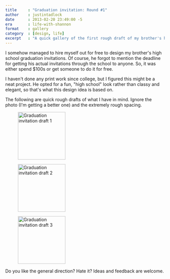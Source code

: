 ```yaml
---
title     : "Graduation invitation: Round #1"
author    : justintadlock
date      : 2013-02-20 23:49:00 -5
era       : life-with-shannon
format    : gallery
category  : [design, life]
excerpt   : "A quick gallery of the first rough draft of my brother's high school graduation invitations."
---
```


I somehow managed to hire myself out for free to design my brother's high school graduation invitations.  Of course, he forgot to mention the deadline for getting his actual invitations through the school to anyone.  So, it was either spend $100s or get someone to do it for free.

I haven't done any print work since college, but I figured this might be a neat project.  He opted for a fun, "high school" look rather than classy and elegant, so that's what this design idea is based on.

The following are quick rough drafts of what I have in mind.  Ignore the photo (I'm getting a better one) and the extremely rough spacing.

<div class="gallery gallery-columns-2">
	<figure class="gallery-item">
		<a href="http://justintadlock.com/blog/wp-content/uploads/2013/02/grad-01.jpg"><img width="150" height="150" src="http://justintadlock.com/blog/wp-content/uploads/2013/02/grad-01-150x150.jpg" class="attachment-thumbnail size-thumbnail" alt="Graduation invitation draft 1"></a>
	</figure>
	<figure class="gallery-item">
		<a href="http://justintadlock.com/blog/wp-content/uploads/2013/02/grad-02.jpg"><img width="150" height="150" src="http://justintadlock.com/blog/wp-content/uploads/2013/02/grad-02-150x150.jpg" class="attachment-thumbnail size-thumbnail" alt="Graduation invitation draft 2"></a>
	</figure>
	<figure class="gallery-item">
		<a href="http://justintadlock.com/blog/wp-content/uploads/2013/02/grad-03.jpg"><img width="150" height="150" src="http://justintadlock.com/blog/wp-content/uploads/2013/02/grad-03-150x150.jpg" class="attachment-thumbnail size-thumbnail" alt="Graduation invitation draft 3"></a>
	</figure>
</div>

Do you like the general direction?  Hate it?  Ideas and feedback are welcome.
